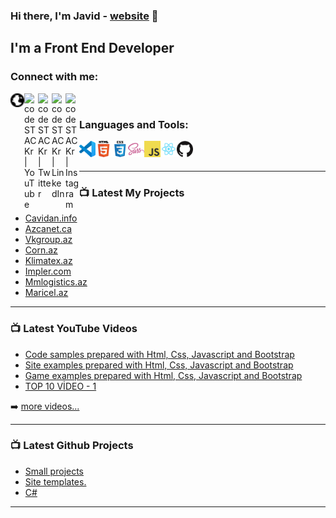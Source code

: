 ### Hi there, I'm Javid - [website] 👋

## I'm a Front End Developer

### Connect with me:

[<img align="left" alt="codeSTACKr.com" width="22px" src="https://raw.githubusercontent.com/iconic/open-iconic/master/svg/globe.svg" />][website]
[<img align="left" alt="codeSTACKr | YouTube" width="22px" src="https://cdn.jsdelivr.net/npm/simple-icons@v3/icons/youtube.svg" />][youtube]
[<img align="left" alt="codeSTACKr | Twitter" width="22px" src="https://cdn.jsdelivr.net/npm/simple-icons@v3/icons/twitter.svg" />][twitter]
[<img align="left" alt="codeSTACKr | LinkedIn" width="22px" src="https://cdn.jsdelivr.net/npm/simple-icons@v3/icons/linkedin.svg" />][linkedin]
[<img align="left" alt="codeSTACKr | Instagram" width="22px" src="https://cdn.jsdelivr.net/npm/simple-icons@v3/icons/instagram.svg" />][instagram]

<br />

### Languages and Tools:

<img align="left" alt="Visual Studio Code" width="26px" src="https://raw.githubusercontent.com/github/explore/80688e429a7d4ef2fca1e82350fe8e3517d3494d/topics/visual-studio-code/visual-studio-code.png" />

<img align="left" alt="HTML5" width="26px" src="https://raw.githubusercontent.com/github/explore/80688e429a7d4ef2fca1e82350fe8e3517d3494d/topics/html/html.png" />
<img align="left" alt="CSS3" width="26px" src="https://raw.githubusercontent.com/github/explore/80688e429a7d4ef2fca1e82350fe8e3517d3494d/topics/css/css.png" />
<img align="left" alt="Sass" width="26px" src="https://raw.githubusercontent.com/github/explore/80688e429a7d4ef2fca1e82350fe8e3517d3494d/topics/sass/sass.png" />
<img align="left" alt="JavaScript" width="26px" src="https://raw.githubusercontent.com/github/explore/80688e429a7d4ef2fca1e82350fe8e3517d3494d/topics/javascript/javascript.png" />
<img align="left" alt="React" width="26px" src="https://raw.githubusercontent.com/github/explore/80688e429a7d4ef2fca1e82350fe8e3517d3494d/topics/react/react.png" />
<img align="left" alt="GitHub" width="26px" src="https://raw.githubusercontent.com/github/explore/78df643247d429f6cc873026c0622819ad797942/topics/github/github.png" />

<br />
<br />

---

### 📺 Latest My Projects

- [Cavidan.info](https://cavidan.info/)
- [Azcanet.ca](https://azcanet.ca/)
- [Vkgroup.az](https://vkgroup.az/)
- [Corn.az](https://corn.az/)
- [Klimatex.az](https://klimatex.az/)
- [Impler.com](https://impler.com/)
- [Mmlogistics.az](https://mmlogistics.az/)
- [Maricel.az](https://maricel.az/)

---

### 📺 Latest YouTube Videos

<!-- YOUTUBE:START -->
- [Code samples prepared with Html, Css, Javascript and Bootstrap](https://www.youtube.com/watch?v=3yKk4t7OdxM&list=PL8p8jd_OmfzLSVAfZ_zLIMi2IBYY7QAVJ&ab_channel=TheJaviDev)
- [Site examples prepared with Html, Css, Javascript and Bootstrap](https://www.youtube.com/watch?v=IO0wx-dPxYc&list=PL8p8jd_OmfzLAdD7BjMI5UU-0alFRVph_)
- [Game examples prepared with Html, Css, Javascript and Bootstrap](https://www.youtube.com/watch?v=bFpVMVIfPCY&list=PL8p8jd_OmfzKC0j506BJzmsld2uphMLME)
- [TOP 10 VİDEO - 1](https://www.youtube.com/watch?v=6MlTpxWmv4g&list=PL8p8jd_OmfzLdmfd8-qhrJT93cCQYuxlP&ab_channel=TheJaviDev)
<!-- YOUTUBE:END -->

➡️ [more videos...](https://www.youtube.com/c/TheJaviDev/videos)

---

### 📺 Latest Github Projects

<!-- Github:START -->
- [Small projects](https://github.com/thejavidev/MyPorjects/tree/main/PROJECTS)
- [Site templates.](https://github.com/thejavidev/MyPorjects/tree/main/SITES)
- [C#](https://github.com/thejavidev/MyPorjects/tree/main/C%23)

<!-- Github:END -->

---


[website]: https://cavidan.info/
[twitter]: https://twitter.com/javidation
[youtube]: https://www.youtube.com/c/TheJaviDev/videos
[instagram]: https://www.instagram.com/javidation/
[linkedin]: https://www.linkedin.com/in/cavidan-ismayilov-002332183/

